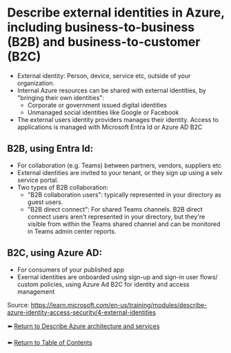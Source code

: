 # Describe external identities in Azure, including business-to-business (B2B) and business-to-customer (B2C)

* External identity: Person, device, service etc, outside of your organization.
* Internal Azure resources can be shared with external identities, by "bringing their own identities":
  * Corporate or government issued digital identities
  * Unmanaged social identities like Google or Facebook
* The external users identity providers manages their identity. Access to applications is managed with Microsoft Entra Id or Azure AD B2C

## B2B, using Entra Id:
* For collaboration (e.g. Teams) between partners, vendors, suppliers etc
* External identities are invited to your tenant, or they sign up using a selv service portal.
* Two types of B2B collaboration: 
  * "B2B collaboration users": typically represented in your directory as guest users.
  * "B2B direct connect": For shared Teams channels. B2B direct connect users aren't represented in your directory, but they're visible from within the Teams shared channel and can be monitored in Teams admin center reports.

## B2C, using Azure AD:
* For consumers of your published app
* Exernal identities are onboarded using sign-up and sign-in user flows/ custom policies, using Azure Ad B2C for identity and access management

Source: https://learn.microsoft.com/en-us/training/modules/describe-azure-identity-access-security/4-external-identities

⬅️ [Return to Describe Azure architecture and services](README.md)

⬅️ [Return to Table of Contents](../README.md)